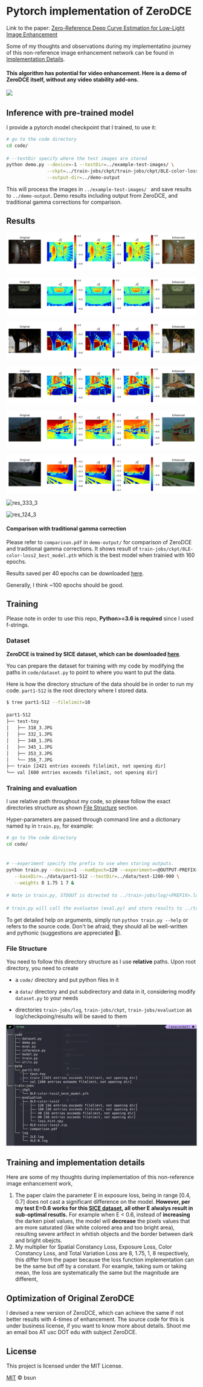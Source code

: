 # Pytorch implementation of ZeroDCE

Link to the paper: [Zero-Reference Deep Curve Estimation for Low-Light Image Enhancement](https://arxiv.org/abs/2001.06826)



Some of my thoughts and observations during my implementatino journey of this non-reference image enhancement network can be found in [Implementation Details](#training-and-implementation-details).



#### This algorithm has potential for video enhancement. Here is a demo of ZeroDCE itself, without any video stability add-ons. 

![](/Users/bsun/repos/Zero-DCE/docs/combined_2x.gif)



## Inference with pre-trained model

I provide a pytorch model checkpoint that I trained, to use it:

```bash
# go to the code directory
cd code/

# --testDir specify where the test images are stored
python demo.py --device=-1 --testDir=../example-test-images/ \
               --ckpt=../train-jobs/ckpt/train-jobs/ckpt/8LE-color-loss2_best_model.pth \
               --output-dir=../demo-output 
```

This will process the images in `../example-test-images/ ` and save results to  `../demo-output`. Demo results including output from ZeroDCE, and traditional gamma corrections for comparison.  



## Results

![res_150_3](docs/res_4_outof_8_13_14.jpg)

![res_157_3](docs/res_4_outof_8_32_4.jpg)

![res_159_2](docs/res_4_outof_8_50_3.jpg)

![res_13_14](docs/res_4_outof_81_32_2.jpg)

![res_285_4](docs/res_4_outof_82_84_2.jpg)

![res_32_4](docs/res_4_outof_82_85_3.jpg)

![res_333_3](docs/res_333_3.jpg)

![res_124_3](docs/res_124_3.jpg)



#### Comparison with traditional gamma correction

Please refer to `comparison.pdf` in `demo-output/` for comparison of ZeroDCE and traditional gamma corrections. It shows result of  `train-jobs/ckpt/8LE-color-loss2_best_model.pth` which is the best model when trainied with 160 epochs. 

Results saved per 40 epochs can be downloaded [here](https://drive.google.com/file/d/1_kdHtW1DqhAHCTR5XkTavmDPgmuk3sOI/view?usp=sharing).

Generally, I think ~100 epochs should be good. 



## Training

Please note in order to use this repo, **Python>=3.6 is required** since I used f-strings.



### Dataset

**ZeroDCE is trained by SICE dataset, which can be downloaded [here](https://github.com/csjcai/SICE)**.

You can prepare the dataset for training with my code by modifying the paths in `code/dataset.py` to point to where you want to put the data. 

Here is how the directory structure of the data should be in order to run my code. `part1-512` is the root directory where I stored data.

```bash
$ tree part1-512 --filelimit=10

part1-512
├── test-toy
│   ├── 318_3.JPG
│   ├── 332_1.JPG
│   ├── 340_1.JPG
│   ├── 345_1.JPG
│   ├── 353_3.JPG
│   └── 356_7.JPG
├── train [2421 entries exceeds filelimit, not opening dir]
└── val [600 entries exceeds filelimit, not opening dir]
```



### Training and evaluation

I use relative path throughout my code, so please follow the exact directories structure as shown [File Structure](#file-structure) section.

Hyper-parameters are passed through command line and a dictionary named `hp` in `train.py`, for example:

```bash
# go to the code directory
cd code/


# --experiment specify the prefix to use when storing outputs.
python train.py --device=1 --numEpoch=120 --experiment=<@OUTPUT-PREFIX> --loss=1 \
   --baseDir=../data/part1-512 --testDir=../data/test-1200-900 \
   --weights 8 1.75 1 7 &

# Note in train.py, STDOUT is directed to ../train-jobs/log/<PREFIX>.log, so if program raises errors, you need to find it there. 

# train.py will call the evaluaton (eval.py) and store results to ../train-jobs/evaluation/ per 30 epoch.
```

To get detailed help on arguments, simply run `python train.py --help` or refers to the source code. Don't be afraid, they should all be well-written and pythonic (suggestions are appreciated 👾). 



### File Structure

You need to follow this directory structure as I use **relative** paths. Upon root directory, you need to create

*  a `code/` directory and put python files in it

* a `data/` directory and put subdirectory and data in it, considering modify `dataset.py` to your needs

* directories `train-jobs/log`,  `train-jobs/ckpt`, `train-jobs/evaluation` as log/checkpoing/results will be saved to them

  

![image-20200503001251677](docs/file-structure.png)



## Training and implementation details

Here are some of my thoughts during implementation of this non-reference image enhancement work,

1. The paper claim the parameter E in exposure loss, being in range [0.4, 0.7] does not cast a significant difference on the model. **However, per my test E=0.6 works for this [SICE dataset](#dataset), all other E alwalys result in sub-optimal resutls.** For example when E < 0.6, instead of **increasing** the darken pixel values, the model will **decrease** the pixels values that are  more saturated (like white colored area and too bright area), resulting severe artifect in whitish objects and the border between dark and bright obejcts. 
2. My multiplier for Spatial Constancy Loss,  Exposure Loss, Color Constancy Loss, and Total Variation Loss are 8, 1.75, 1, 8 respectively, this differ from the paper because the loss function implementation can be the same but off by a constant. For example, taking sum or taking mean, the loss are systematically the same but the magnitude are different,



## Optimization of Original ZeroDCE

I devised a new version of ZeroDCE, which can achieve the same if not better results with 4-times of enhancement. The source code for this is under business license, if you want to know more about details. Shoot me an email bos AT usc DOT edu with subject ZeroDCE.



## License

This project is licensed under the MIT License.

[MIT](./LICENSE) &copy; bsun

